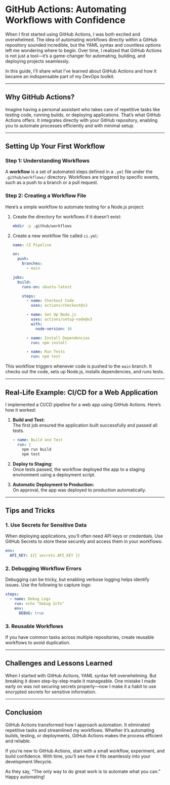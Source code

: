 
# GitHub Actions: Automating Workflows with Confidence

When I first started using GitHub Actions, I was both excited and overwhelmed. The idea of automating workflows directly within a GitHub repository sounded incredible, but the YAML syntax and countless options left me wondering where to begin. Over time, I realized that GitHub Actions is not just a tool—it’s a game-changer for automating, building, and deploying projects seamlessly.

In this guide, I’ll share what I’ve learned about GitHub Actions and how it became an indispensable part of my DevOps toolkit.

---

## Why GitHub Actions?

Imagine having a personal assistant who takes care of repetitive tasks like testing code, running builds, or deploying applications. That’s what GitHub Actions offers. It integrates directly with your GitHub repository, enabling you to automate processes efficiently and with minimal setup.

---

## Setting Up Your First Workflow

### Step 1: Understanding Workflows
A **workflow** is a set of automated steps defined in a `.yml` file under the `.github/workflows/` directory. Workflows are triggered by specific events, such as a push to a branch or a pull request.

### Step 2: Creating a Workflow File
Here’s a simple workflow to automate testing for a Node.js project:

1. Create the directory for workflows if it doesn’t exist:
   ```bash
   mkdir -p .github/workflows
   ```

2. Create a new workflow file called `ci.yml`:
   ```yaml
   name: CI Pipeline

   on:
     push:
       branches:
         - main

   jobs:
     build:
       runs-on: ubuntu-latest

       steps:
         - name: Checkout Code
           uses: actions/checkout@v2

         - name: Set Up Node.js
           uses: actions/setup-node@v3
           with:
             node-version: 16

         - name: Install Dependencies
           run: npm install

         - name: Run Tests
           run: npm test
   ```

This workflow triggers whenever code is pushed to the `main` branch. It checks out the code, sets up Node.js, installs dependencies, and runs tests.

---

## Real-Life Example: CI/CD for a Web Application

I implemented a CI/CD pipeline for a web app using GitHub Actions. Here’s how it worked:

1. **Build and Test:**  
   The first job ensured the application built successfully and passed all tests.
   ```yaml
   - name: Build and Test
     run: |
       npm run build
       npm test
   ```

2. **Deploy to Staging:**  
   Once tests passed, the workflow deployed the app to a staging environment using a deployment script.

3. **Automatic Deployment to Production:**  
   On approval, the app was deployed to production automatically.

---

## Tips and Tricks

### 1. Use Secrets for Sensitive Data
When deploying applications, you’ll often need API keys or credentials. Use GitHub Secrets to store these securely and access them in your workflows:

```yaml
env:
  API_KEY: ${{ secrets.API_KEY }}
```

### 2. Debugging Workflow Errors
Debugging can be tricky, but enabling verbose logging helps identify issues. Use the following to capture logs:
```yaml
steps:
  - name: Debug Logs
    run: echo "Debug Info"
    env:
      DEBUG: true
```

### 3. Reusable Workflows
If you have common tasks across multiple repositories, create reusable workflows to avoid duplication.

---

## Challenges and Lessons Learned

When I started with GitHub Actions, YAML syntax felt overwhelming. But breaking it down step-by-step made it manageable. One mistake I made early on was not securing secrets properly—now I make it a habit to use encrypted secrets for sensitive information.

---

## Conclusion

GitHub Actions transformed how I approach automation. It eliminated repetitive tasks and streamlined my workflows. Whether it’s automating builds, testing, or deployments, GitHub Actions makes the process efficient and reliable.

If you’re new to GitHub Actions, start with a small workflow, experiment, and build confidence. With time, you’ll see how it fits seamlessly into your development lifecycle.

As they say, “The only way to do great work is to automate what you can.” Happy automating!
